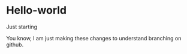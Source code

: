 # Hello-world
Just starting

You know, I am just making these changes to understand branching on github.
